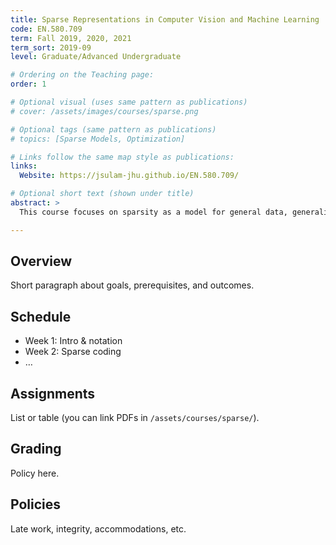 ```yaml
---
title: Sparse Representations in Computer Vision and Machine Learning
code: EN.580.709
term: Fall 2019, 2020, 2021
term_sort: 2019-09
level: Graduate/Advanced Undergraduate

# Ordering on the Teaching page:
order: 1

# Optional visual (uses same pattern as publications)
# cover: /assets/images/courses/sparse.png

# Optional tags (same pattern as publications)
# topics: [Sparse Models, Optimization]

# Links follow the same map style as publications:
links:
  Website: https://jsulam-jhu.github.io/EN.580.709/

# Optional short text (shown under title)
abstract: > 
  This course focuses on sparsity as a model for general data, generalizing many different other constructions or priors. This idea - that signals can be represented with just a few coefficients - leads to a long series of beautiful (and surprisingly, solvable) theoretical and numerical problems, and many applications that can benefit directly from the newly developed theory. This course surveys the field starting with the theoretical foundations and systematically making our way the results gathered in the past years. This course will touch on theory, numerical algorithms, and applications in image processing and machine learning. Recommended course background: Linear Algebra, Signals and Systems, Numerical Analysis.

---
```



## Overview
Short paragraph about goals, prerequisites, and outcomes.

## Schedule
- Week 1: Intro & notation
- Week 2: Sparse coding
- …

## Assignments
List or table (you can link PDFs in `/assets/courses/sparse/`).

## Grading
Policy here.

## Policies
Late work, integrity, accommodations, etc.
